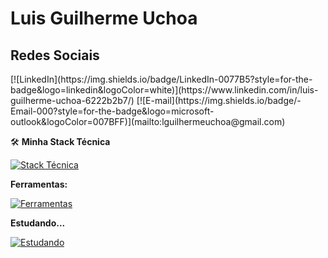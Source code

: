 <h1>Luis Guilherme Uchoa</h1>
<h2>Redes Sociais</h2>
[![LinkedIn](https://img.shields.io/badge/LinkedIn-0077B5?style=for-the-badge&logo=linkedin&logoColor=white)](https://www.linkedin.com/in/luis-guilherme-uchoa-6222b2b7/)
[![E-mail](https://img.shields.io/badge/-Email-000?style=for-the-badge&logo=microsoft-outlook&logoColor=007BFF)](mailto:lguilhermeuchoa@gmail.com)

<p>🛠️ <strong>Minha Stack Técnica</strong></p>
<a href="https://skillicons.dev">
  <img src="https://skillicons.dev/icons?i=js,typescript,php,nodejs,react,express,mysql,yarn" alt="Stack Técnica" />
</a>

<p><strong>Ferramentas:</strong></p>
<a href="https://skillicons.dev">
  <img src="https://skillicons.dev/icons?i=postman,git,vscode" alt="Ferramentas" />
</a>

<p><strong>Estudando...</strong></p>
<a href="https://skillicons.dev">
  <img src="https://skillicons.dev/icons?i=dotnet,cs,angular" alt="Estudando" />
</a>
